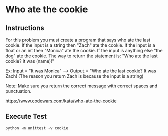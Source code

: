 # Who ate the cookie

## Instructions
For this problem you must create a program that says who ate the last cookie. If the input is a string then "Zach" ate the cookie. If the input is a float or an int then "Monica" ate the cookie. If the input is anything else "the dog" ate the cookie. The way to return the statement is: "Who ate the last cookie? It was (name)!"

Ex: Input = "It was Monica" --> Output = "Who ate the last cookie? It was Zach! (The reason you return Zach is because the input is a string)

Note: Make sure you return the correct message with correct spaces and punctuation.

https://www.codewars.com/kata/who-ate-the-cookie

## Execute Test

`python -m unittest -v cookie`